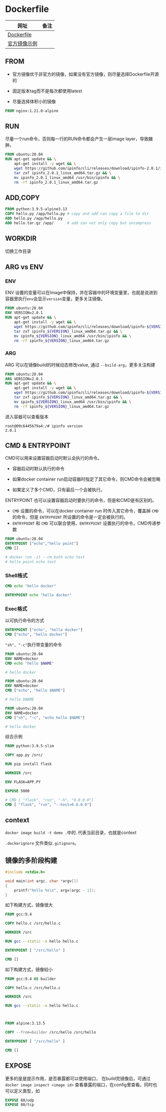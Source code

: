 # Dockerfile

| 网址                                                         | 备注 |
| ------------------------------------------------------------ | ---- |
| [Dockerfile](https://docs.docker.com/reference/dockerfile/)  |      |
| [官方镜像示例](https://github.com/docker-library/official-images) |      |

## FROM

- 官方镜像优于非官方的镜像，如果没有官方镜像，则尽量选择Dockerfile开源的

- 固定版本tag而不是每次都使用latest

- 尽量选择体积小的镜像

```dockerfile
FROM nginx:1.21.0-alpine
```

## RUN

尽量一个run命令，否则每一行的RUN命令都会产生一层image layer，导致臃肿。

```dockerfile
FROM ubuntu:20.04
RUN apt-get update && \
    apt-get install -y wget && \
    wget https://github.com/ipinfo/cli/releases/download/ipinfo-2.0.1/ipinfo_2.0.1_linux_amd64.tar.gz && \
    tar zxf ipinfo_2.0.1_linux_amd64.tar.gz && \
    mv ipinfo_2.0.1_linux_amd64 /usr/bin/ipinfo && \
    rm -rf ipinfo_2.0.1_linux_amd64.tar.gz
```

## ADD,COPY

```dockerfile
FROM python:3.9.5-alpine3.13
COPY hello.py /app/hello.py # copy and add can copy a file to dir
ADD hello.py /app/hello.py  
ADD hello.tar.gz /app/      # add can not only copy but uncompress
```

## WORKDIR

切换工作目录

## ARG vs ENV

### ENV

ENV 设置的变量可以在Image中保持，并在容器中的环境变量里，也就是说进到容器里执行`env`会显示`version`变量，更多关注镜像。

```dockerfile
FROM ubuntu:20.04
ENV VERSION=2.0.1
RUN apt-get update && \
    apt-get install -y wget && \
    wget https://github.com/ipinfo/cli/releases/download/ipinfo-${VERSION}/ipinfo_${VERSION}_linux_amd64.tar.gz && \
    tar zxf ipinfo_${VERSION}_linux_amd64.tar.gz && \
    mv ipinfo_${VERSION}_linux_amd64 /usr/bin/ipinfo && \
    rm -rf ipinfo_${VERSION}_linux_amd64.tar.gz
```

### ARG

ARG 可以在镜像build的时候动态修改value, 通过 `--build-arg`，更多关注构建

```dockerfile
FROM ubuntu:20.04
ARG VERSION=2.0.1
RUN apt-get update && \
    apt-get install -y wget && \
    wget https://github.com/ipinfo/cli/releases/download/ipinfo-${VERSION}/ipinfo_${VERSION}_linux_amd64.tar.gz && \
    tar zxf ipinfo_${VERSION}_linux_amd64.tar.gz && \
    mv ipinfo_${VERSION}_linux_amd64 /usr/bin/ipinfo && \
    rm -rf ipinfo_${VERSION}_linux_amd64.tar.gz
```

进入容器可以查看版本

```shell
root@09c6445b79a4:/# ipinfo version
2.0.1
```

## CMD & ENTRYPOINT

CMD可以用来设置容器启动时默认会执行的命令。

- 容器启动时默认执行的命令

- 如果docker container run启动容器时指定了其它命令，则CMD命令会被忽略

- 如果定义了多个CMD，只有最后一个会被执行。

  

ENTRYPOINT 也可以设置容器启动时要执行的命令，但是和CMD是有区别的。

- `CMD` 设置的命令，可以在docker container run 时传入其它命令，覆盖掉 `CMD` 的命令，但是 `ENTRYPOINT` 所设置的命令是一定会被执行的。
- `ENTRYPOINT` 和 `CMD` 可以联合使用，`ENTRYPOINT` 设置执行的命令，CMD传递参数

```dockerfile
FROM ubuntu:20.04
ENTRYPOINT ["echo","hello point"]
CMD []

# docker run -it --rm both echo test
# hello point echo test
```

### Shell格式

```dockerfile
CMD echo "hello docker"

ENTRYPOINT echo "hello docker"
```

### Exec格式

以可执行命令的方式

```dockerfile
ENTRYPOINT ["echo", "hello docker"]
CMD ["echo", "hello docker"]
```

`"sh", "-c"`执行带变量的命令

```dockerfile
FROM ubuntu:20.04
ENV NAME=docker
CMD echo "hello $NAME"

# hello docker
```

```dockerfile
FROM ubuntu:20.04
ENV NAME=docker
CMD ["echo", "hello $NAME"]

# hello $NAME
```

```dockerfile
FROM ubuntu:20.04
ENV NAME=docker
CMD ["sh", "-c", "echo hello $NAME"]

# hello docker
```

综合示例

```dockerfile
FROM python:3.9.5-slim

COPY app.py /src/

RUN pip install flask

WORKDIR /src

ENV FLASK=APP.PY

EXPOSE 5000

# CMD [ "flask", "run", "-h", "0.0.0.0"]
CMD [ "flask", "run", "--host=0.0.0.0"] 
```



## context

`docker image build -t demo .`中的`.`代表当前目录，也就是context

`.dockerignore` 文件类似`.gitignore`。



## 镜像的多阶段构建

```c
#include <stdio.h>

void main(int argc, char *argv[])
{
    printf("hello %s\n", argv[argc - 1]);
}
```

如下构建方式，镜像很大

```dockerfile
FROM gcc:9.4

COPY hello.c /src/hello.c

WORKDIR /src

RUN gcc --static -o hello hello.c

ENTRYPOINT [ "/src/hello" ]

CMD []
```

如下构建方式，镜像较小

```dockerfile
FROM gcc:9.4 AS builder

COPY hello.c /src/hello.c

WORKDIR /src

RUN gcc --static -o hello hello.c



FROM alpine:3.13.5

COPY --from=builder /src/hello /src/hello

ENTRYPOINT [ "/src/hello" ]

CMD []
```



## EXPOSE

更多的是是提示作用，是否暴露都可以使用端口， 在build完镜像后，可通过`docker image inspect <image id>` 查看暴露的端口，在config里查看。同时也可以定义类型，如

```dockerfile
EXPOSE 80/udp
EXPOSE 80/tcp
```











































